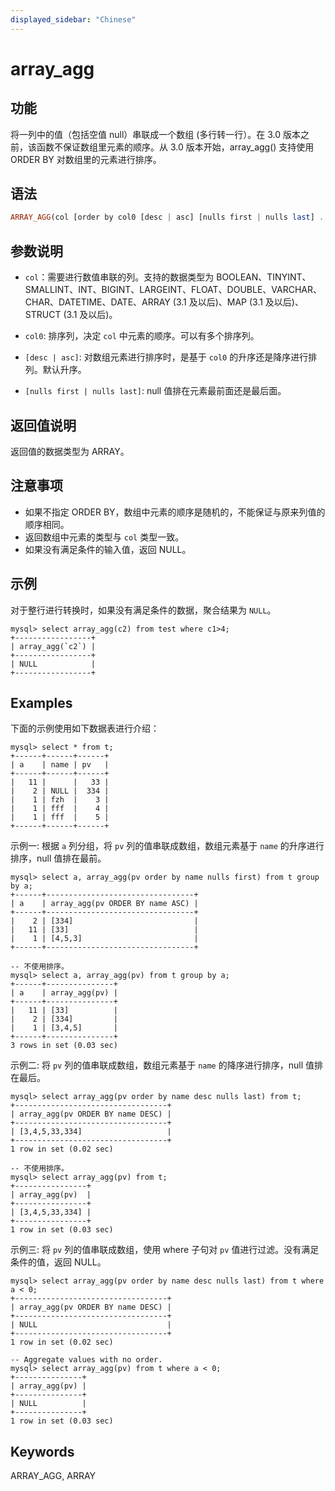 ```yaml
---
displayed_sidebar: "Chinese"
---
```


# array_agg

## 功能

将一列中的值（包括空值 null）串联成一个数组 (多行转一行）。在 3.0 版本之前，该函数不保证数组里元素的顺序。从 3.0 版本开始，array_agg() 支持使用 ORDER BY 对数组里的元素进行排序。

## 语法

```Haskell
ARRAY_AGG(col [order by col0 [desc | asc] [nulls first | nulls last] ...])
```

## 参数说明

- `col`：需要进行数值串联的列。支持的数据类型为 BOOLEAN、TINYINT、SMALLINT、INT、BIGINT、LARGEINT、FLOAT、DOUBLE、VARCHAR、CHAR、DATETIME、DATE、ARRAY (3.1 及以后)、MAP (3.1 及以后)、STRUCT (3.1 及以后)。

- `col0`: 排序列，决定 `col` 中元素的顺序。可以有多个排序列。

- `[desc | asc]`: 对数组元素进行排序时，是基于 `col0` 的升序还是降序进行排列。默认升序。

- `[nulls first | nulls last]`: null 值排在元素最前面还是最后面。

## 返回值说明

返回值的数据类型为 ARRAY。

## 注意事项

- 如果不指定 ORDER BY，数组中元素的顺序是随机的，不能保证与原来列值的顺序相同。
- 返回数组中元素的类型与 `col` 类型一致。
- 如果没有满足条件的输入值，返回 NULL。

## 示例

对于整行进行转换时，如果没有满足条件的数据，聚合结果为 `NULL`。

```Plain Text
mysql> select array_agg(c2) from test where c1>4;
+-----------------+
| array_agg(`c2`) |
+-----------------+
| NULL            |
+-----------------+
```

## Examples

下面的示例使用如下数据表进行介绍：

```Plain_Text
mysql> select * from t;
+------+------+------+
| a    | name | pv   |
+------+------+------+
|   11 |      |   33 |
|    2 | NULL |  334 |
|    1 | fzh  |    3 |
|    1 | fff  |    4 |
|    1 | fff  |    5 |
+------+------+------+
```

示例一: 根据 `a` 列分组，将 `pv` 列的值串联成数组，数组元素基于 `name` 的升序进行排序，null 值排在最前。

```Plain_Text
mysql> select a, array_agg(pv order by name nulls first) from t group by a;
+------+---------------------------------+
| a    | array_agg(pv ORDER BY name ASC) |
+------+---------------------------------+
|    2 | [334]                           |
|   11 | [33]                            |
|    1 | [4,5,3]                         |
+------+---------------------------------+

-- 不使用排序。
mysql> select a, array_agg(pv) from t group by a;
+------+---------------+
| a    | array_agg(pv) |
+------+---------------+
|   11 | [33]          |
|    2 | [334]         |
|    1 | [3,4,5]       |
+------+---------------+
3 rows in set (0.03 sec)
```

示例二: 将 `pv` 列的值串联成数组，数组元素基于 `name` 的降序进行排序，null 值排在最后。

```Plain_Text
mysql> select array_agg(pv order by name desc nulls last) from t;
+----------------------------------+
| array_agg(pv ORDER BY name DESC) |
+----------------------------------+
| [3,4,5,33,334]                   |
+----------------------------------+
1 row in set (0.02 sec)

-- 不使用排序。
mysql> select array_agg(pv) from t;
+----------------+
| array_agg(pv)  |
+----------------+
| [3,4,5,33,334] |
+----------------+
1 row in set (0.03 sec)
```

示例三: 将 `pv` 列的值串联成数组，使用 where 子句对 `pv` 值进行过滤。没有满足条件的值，返回 NULL。

```Plain_Text
mysql> select array_agg(pv order by name desc nulls last) from t where a < 0;
+----------------------------------+
| array_agg(pv ORDER BY name DESC) |
+----------------------------------+
| NULL                             |
+----------------------------------+
1 row in set (0.02 sec)

-- Aggregate values with no order.
mysql> select array_agg(pv) from t where a < 0;
+---------------+
| array_agg(pv) |
+---------------+
| NULL          |
+---------------+
1 row in set (0.03 sec)
```

## Keywords

ARRAY_AGG, ARRAY